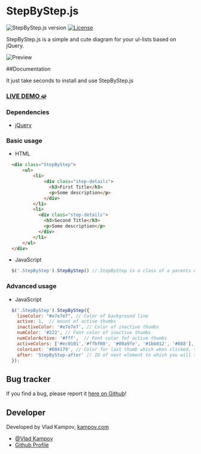 # StepByStep.js

![StepByStep.js version](https://img.shields.io/badge/StepByStep.js-v1.0.0-green.svg)
[![License](http://img.shields.io/badge/License-MIT-blue.svg)](http://opensource.org/licenses/MIT)

StepByStep.js is a simple and cute diagram for your ul-lists based on jQuery. 

![Preview](http://kampov.com/stepbystep/preview.png)

##Documentation

It just take seconds to install and use StepByStep.js

### [LIVE DEMO ➫](http://kampov.com/stepbystep/)

### Dependencies
- [jQuery](http://code.jquery.com/jquery-1.11.3.min.js)

### Basic usage

- HTML

```html
  <div class="StepByStep">
      <ul>
          <li>
              <div class="step-details">
                <h3>First Title</h3>
                <p>Some description</p>
              </div>
          </li>
          <li>
            <div class="step-details">
              <h3>Second Title</h3>
              <p>Some description</p>
            </div>
          </li>
      </ul>
  </div>
```

- JavaScript

```javascript
  $('.StepByStep').StepByStep() //.StepByStep is a class of a parents div
```

### Advanced usage

- JavaScript

```javascript
  $('.StepByStep').StepByStep({
    lineColor: "#e7e7e7", // Color of background line
    active: 1,  // mount of active thumbs
    inactiveColor: '#e7e7e7', // Color of inactive thumbs
    numColor: '#222', // Font color of inactive thumbs
    numColorActive: '#fff',  // Font color fof active thumbs
    activeColors: ['#ec0101','#ffbf00', '#00a9fe', '#1bb012', '#888'], // Array of colors of active thumbs
    colorLast: '#004179', // Color for last thumb which when clicked, transported you to the next element
    after: 'StepByStep-after' // ID of next element to which you will transfer
  });
```
## Bug tracker

If you find a bug, please report it [here on Github](https://github.com/vladkampov/StepByStep.js/issues)!

## Developer

Developed by Vlad Kampov, [kampov.com](http://kampov.com)

+ [@Vlad Kampov](//twitter.com/VladKampov)
+ [Github Profile](//github.com/vladkampov)